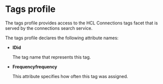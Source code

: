 # Tags profile

The tags profile provides access to the HCL Connections tags facet that is served by the connections search service.

The tags profile declares the following attribute names:

-   **IDid**

    The tag name that represents this tag.

-   **Frequencyfrequency**

    This attribute specifies how often this tag was assigned.



